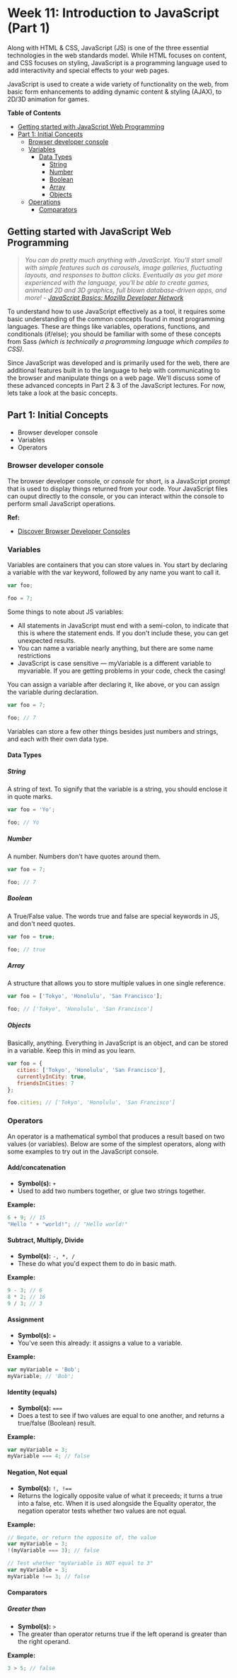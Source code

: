 # Week 11: Introduction to JavaScript (Part 1)

Along with HTML & CSS, JavaScript (JS) is one of the three essential technologies in the web standards model. While HTML focuses on content, and CSS focuses on styling, JavaScript is a programming language used to add interactivity and special effects to your web pages. 

JavaScript is used to create a wide variety of functionality on the web, from basic form enhancements to adding dynamic content & styling (AJAX), to 2D/3D animation for games.

**Table of Contents**

<!-- START doctoc generated TOC please keep comment here to allow auto update -->
<!-- DON'T EDIT THIS SECTION, INSTEAD RE-RUN doctoc TO UPDATE -->


- [Getting started with JavaScript Web Programming](#getting-started-with-javascript-web-programming)
- [Part 1: Initial Concepts](#part-1-initial-concepts)
  - [Browser developer console](#browser-developer-console)
  - [Variables](#variables)
    - [Data Types](#data-types)
      - [String](#string)
      - [Number](#number)
      - [Boolean](#boolean)
      - [Array](#array)
      - [Objects](#objects)
  - [Operations](#operations)
    - [Comparators](#comparators)

<!-- END doctoc generated TOC please keep comment here to allow auto update -->

## Getting started with JavaScript Web Programming

> _You can do pretty much anything with JavaScript. You'll start small with simple features such as carousels, image galleries, fluctuating layouts, and responses to button clicks. Eventually as you get more experienced with the language, you'll be able to create games, animated 2D and 3D graphics, full blown database-driven apps, and more!_ - [_JavaScript Basics: Mozilla Developer Network_](https://developer.mozilla.org/en-US/Learn/Getting_started_with_the_web/JavaScript_basics#What_is_JavaScript_really)

To understand how to use JavaScript effectively as a tool, it requires some basic understanding of the common concepts found in most programming languages. These are things like variables, operations, functions, and conditionals (if/else); you should be familiar with some of these concepts from Sass _(which is technically a programming language which compiles to CSS)_.

Since JavaScript was developed and is primarily used for the web, there are additional features built in to the language to help with communicating to the browser and manipulate things on a web page. We'll discuss some of these advanced concepts in Part 2 & 3 of the JavaScript lectures. For now, lets take a look at the basic concepts.

## Part 1: Initial Concepts
  - Browser developer console
  - Variables
  - Operators

### Browser developer console

The browser developer console, or _console_ for short, is a JavaScript prompt that is used to display things returned from your code. Your JavaScript files can ouput directly to the console, or you can interact within the console to perform small JavaScript operations.

**Ref:**
- [Discover Browser Developer Consoles](https://developer.mozilla.org/en-US/Learn/Discover_browser_developer_tools)

### Variables

Variables are containers that you can store values in. You start by declaring a variable with the var keyword, followed by any name you want to call it.

```js
var foo;

foo = 7;
```

Some things to note about JS variables:
 - All statements in JavaScript must end with a semi-colon, to indicate that this is where the statement ends. If you don't include these, you can get unexpected results.
 - You can name a variable nearly anything, but there are some name restrictions
 - JavaScript is case sensitive — myVariable is a different variable to myvariable. If you are getting problems in your code, check the casing!

You can assign a variable after declaring it, like above, or you can assign the variable during declaration.

```js
var foo = 7;

foo; // 7
```
Variables can store a few other things besides just numbers and strings, and each with their own data type.

#### Data Types

##### String

A string of text. To signify that the variable is a string, you should enclose it in quote marks.

```js
var foo = 'Yo';

foo; // Yo
```

##### Number

A number. Numbers don't have quotes around them.

```js
var foo = 7;

foo; // 7
```

##### Boolean

A True/False value. The words true and false are special keywords in JS, and don't need quotes.

```js
var foo = true;

foo; // true
```

##### Array

A structure that allows you to store multiple values in one single reference.

```js
var foo = ['Tokyo', 'Honolulu', 'San Francisco'];

foo; // ['Tokyo', 'Honolulu', 'San Francisco']
```

##### Objects

Basically, anything. Everything in JavaScript is an object, and can be stored in a variable. Keep this in mind as you learn.

```js
var foo = {
   cities: ['Tokyo', 'Honolulu', 'San Francisco'],
   currentlyInCity: true,
   friendsInCities: 7 
};

foo.cities; // ['Tokyo', 'Honolulu', 'San Francisco']
```

### Operators

An operator is a mathematical symbol that produces a result based on two values (or variables). Below are some of the simplest operators, along with some examples to try out in the JavaScript console.

#### Add/concatenation
- **Symbol(s):** `+`
- Used to add two numbers together, or glue two strings together.

**Example:**
```js
6 + 9; // 15
"Hello " + "world!"; // "Hello world!"
```

#### Subtract, Multiply, Divide
- **Symbol(s):** `-, *, /`
- These do what you'd expect them to do in basic math.

**Example:**
```js
9 - 3; // 6
8 * 2; // 16
9 / 3; // 3
```

#### Assignment
- **Symbol(s):** `=`
- You've seen this already: it assigns a value to a variable.

**Example:**
```js
var myVariable = 'Bob';
myVariable; // 'Bob';
```

#### Identity (equals)
- **Symbol(s):** `===`
- Does a test to see if two values are equal to one another, and returns a true/false (Boolean) result.

**Example:**
```js
var myVariable = 3;
myVariable === 4; // false
```
#### Negation, Not equal
- **Symbol(s):** `!, !==`
- Returns the logically opposite value of what it preceeds; it turns  a true into a false, etc. When it is used alongside the Equality operator, the negation operator tests whether two values are not equal.

**Example:**
```js
// Negate, or return the opposite of, the value
var myVariable = 3;
!(myVariable === 3); // false

// Test whether "myVariable is NOT equal to 3"
var myVariable = 3;
myVariable !== 3; // false
```

#### Comparators

##### Greater than
- **Symbol(s):** `>`
- The greater than operator returns true if the left operand is greater than the right operand.

**Example:**
```js
3 > 5; // false
```